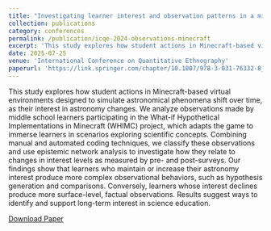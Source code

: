 ```yaml
---
title: "Investigating learner interest and observation patterns in a minecraft virtual astronomy environment"
collection: publications
category: conferences
permalink: /publication/icqe-2024-observations-minecraft
excerpt: 'This study explores how student actions in Minecraft-based virtual environments designed to simulate astronomical phenomena shift over time, as their interest in astronomy changes. Our findings show that learners who maintain or increase their astronomy interest produce more complex observational behaviors, such as hypothesis generation and comparisons. Conversely, learners whose interest declines produce more surface-level, factual observations. Results suggest ways to identify and support long-term interest in science education.'
date: 2025-07-25
venue: 'International Conference on Quantitative Ethnography'
paperurl: 'https://link.springer.com/chapter/10.1007/978-3-031-76332-8_2'
---
```


This study explores how student actions in Minecraft-based virtual environments designed to simulate astronomical phenomena shift over time, as their interest in astronomy changes. We analyze observations made by middle school learners participating in the What-if Hypothetical Implementations in Minecraft (WHIMC) project, which adapts the game to immerse learners in scenarios exploring scientific concepts. Combining manual and automated coding techniques, we classify these observations and use epistemic network analysis to investigate how they relate to changes in interest levels as measured by pre- and post-surveys. Our findings show that learners who maintain or increase their astronomy interest produce more complex observational behaviors, such as hypothesis generation and comparisons. Conversely, learners whose interest declines produce more surface-level, factual observations. Results suggest ways to identify and support long-term interest in science education.

[Download Paper](https://link.springer.com/chapter/10.1007/978-3-031-76332-8_2)
